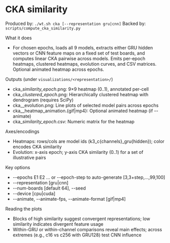# CKA similarity

Produced by: `./wt.sh cka [--representation gru|cnn]`
Backed by: `scripts/compute_cka_similarity.py`

What it does
- For chosen epochs, loads all 9 models, extracts either GRU hidden vectors or CNN feature maps on a fixed set of test boards, and computes linear CKA pairwise across models. Emits per-epoch heatmaps, clustered heatmaps, evolution curves, and CSV matrices. Optional animated heatmap across epochs.

Outputs (under `visualizations/<representation>/`)
- cka_<rep>_similarity_epoch_<E>.png: 9×9 heatmap (0..1), annotated per-cell
- cka_<rep>_clustered_epoch_<E>.png: Hierarchically clustered heatmap with dendrogram (requires SciPy)
- cka_<rep>_evolution.png: Line plots of selected model pairs across epochs
- cka_<rep>_heatmap_animation.{gif|mp4}: Optional animated heatmap (if --animate)
- cka_<rep>_similarity_epoch_<E>.csv: Numeric matrix for the heatmap

Axes/encodings
- Heatmaps: rows/cols are model ids (k3_c{channels}_gru{hidden}); color encodes CKA similarity
- Evolution: x-axis epoch; y-axis CKA similarity (0..1) for a set of illustrative pairs

Key options
- --epochs E1 E2 ... or --epoch-step to auto-generate [3,3+step,...,99,100]
- --representation [gru|cnn]
- --num-boards [default 64], --seed
- --device [cpu|cuda]
- --animate, --animate-fps, --animate-format [gif|mp4]

Reading the plots
- Blocks of high similarity suggest convergent representations; low similarity indicates divergent feature usage
- Within-GRU or within-channel comparisons reveal main effects; across extremes (e.g., c16 vs c256 with GRU128) test CNN influence
